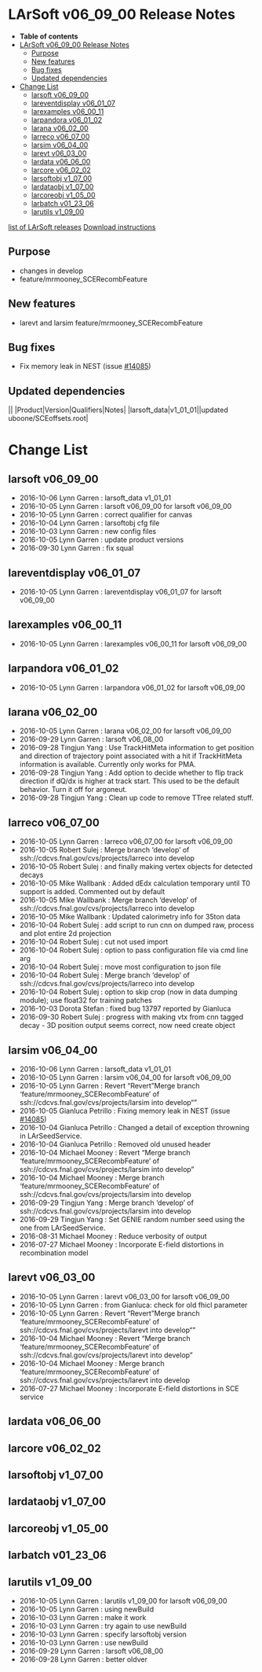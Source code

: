 LArSoft v06\_09\_00 Release Notes
======================================================================

-   **Table of contents**
-   [LArSoft v06\_09\_00 Release Notes](#LArSoft-v06_09_00-Release-Notes)
    -   [Purpose](#Purpose)
    -   [New features](#New-features)
    -   [Bug fixes](#Bug-fixes)
    -   [Updated dependencies](#Updated-dependencies)
-   [Change List](#Change-List)
    -   [larsoft v06\_09\_00](#larsoft-v06_09_00)
    -   [lareventdisplay v06\_01\_07](#lareventdisplay-v06_01_07)
    -   [larexamples v06\_00\_11](#larexamples-v06_00_11)
    -   [larpandora v06\_01\_02](#larpandora-v06_01_02)
    -   [larana v06\_02\_00](#larana-v06_02_00)
    -   [larreco v06\_07\_00](#larreco-v06_07_00)
    -   [larsim v06\_04\_00](#larsim-v06_04_00)
    -   [larevt v06\_03\_00](#larevt-v06_03_00)
    -   [lardata v06\_06\_00](#lardata-v06_06_00)
    -   [larcore v06\_02\_02](#larcore-v06_02_02)
    -   [larsoftobj v1\_07\_00](#larsoftobj-v1_07_00)
    -   [lardataobj v1\_07\_00](#lardataobj-v1_07_00)
    -   [larcoreobj v1\_05\_00](#larcoreobj-v1_05_00)
    -   [larbatch v01\_23\_06](#larbatch-v01_23_06)
    -   [larutils v1\_09\_00](#larutils-v1_09_00)

[list of LArSoft releases](LArSoft_release_list)
[Download instructions](http://scisoft.fnal.gov/scisoft/bundles/larsoft/v06_09_00/larsoft-v06_09_00.html)

Purpose
--------------------

-   changes in develop
-   feature/mrmooney\_SCERecombFeature

New features
------------------------------

-   larevt and larsim feature/mrmooney\_SCERecombFeature

Bug fixes
------------------------

-   Fix memory leak in NEST (issue [\#14085](/redmine/issues/14085 "Bug: Memory leak running LArG4 with NEST (Closed)"))

Updated dependencies
----------------------------------------------

||
|Product|Version|Qualifiers|Notes|
|larsoft\_data|v1\_01\_01||updated uboone/SCEoffsets.root|

Change List
============================

larsoft v06\_09\_00
------------------------------------------

-   2016-10-06 Lynn Garren : larsoft\_data v1\_01\_01
-   2016-10-05 Lynn Garren : larsoft v06\_09\_00 for larsoft v06\_09\_00
-   2016-10-05 Lynn Garren : correct qualifier for canvas
-   2016-10-04 Lynn Garren : larsoftobj cfg file
-   2016-10-03 Lynn Garren : new config files
-   2016-10-05 Lynn Garren : update product versions
-   2016-09-30 Lynn Garren : fix squal

lareventdisplay v06\_01\_07
----------------------------------------------------------

-   2016-10-05 Lynn Garren : lareventdisplay v06\_01\_07 for larsoft v06\_09\_00

larexamples v06\_00\_11
--------------------------------------------------

-   2016-10-05 Lynn Garren : larexamples v06\_00\_11 for larsoft v06\_09\_00

larpandora v06\_01\_02
------------------------------------------------

-   2016-10-05 Lynn Garren : larpandora v06\_01\_02 for larsoft v06\_09\_00

larana v06\_02\_00
----------------------------------------

-   2016-10-05 Lynn Garren : larana v06\_02\_00 for larsoft v06\_09\_00
-   2016-09-29 Lynn Garren : larsoft v06\_08\_00
-   2016-09-28 Tingjun Yang : Use TrackHitMeta information to get position and direction of trajectory point associated with a hit if TrackHitMeta information is available. Currently only works for PMA.
-   2016-09-28 Tingjun Yang : Add option to decide whether to flip track direction if dQ/dx is higher at track start. This used to be the default behavior. Turn it off for argoneut.
-   2016-09-28 Tingjun Yang : Clean up code to remove TTree related stuff.

larreco v06\_07\_00
------------------------------------------

-   2016-10-05 Lynn Garren : larreco v06\_07\_00 for larsoft v06\_09\_00
-   2016-10-05 Robert Sulej : Merge branch ‘develop’ of ssh://cdcvs.fnal.gov/cvs/projects/larreco into develop
-   2016-10-05 Robert Sulej : and finally making vertex objects for detected decays
-   2016-10-05 Mike Wallbank : Added dEdx calculation temporary until T0 support is added. Commented out by default
-   2016-10-05 Mike Wallbank : Merge branch ‘develop’ of ssh://cdcvs.fnal.gov/cvs/projects/larreco into develop
-   2016-10-05 Mike Wallbank : Updated calorimetry info for 35ton data
-   2016-10-04 Robert Sulej : add script to run cnn on dumped raw, process and plot entire 2d projection
-   2016-10-04 Robert Sulej : cut not used import
-   2016-10-04 Robert Sulej : option to pass configuration file via cmd line arg
-   2016-10-04 Robert Sulej : move most configuration to json file
-   2016-10-04 Robert Sulej : Merge branch ‘develop’ of ssh://cdcvs.fnal.gov/cvs/projects/larreco into develop
-   2016-10-04 Robert Sulej : option to skip crop (now in data dumping module); use float32 for training patches
-   2016-10-03 Dorota Stefan : fixed bug 13797 reported by Gianluca
-   2016-09-30 Robert Sulej : progress with making vtx from cnn tagged decay - 3D position output seems correct, now need create object

larsim v06\_04\_00
----------------------------------------

-   2016-10-06 Lynn Garren : larsoft\_data v1\_01\_01
-   2016-10-05 Lynn Garren : larsim v06\_04\_00 for larsoft v06\_09\_00
-   2016-10-05 Lynn Garren : Revert “Revert”Merge branch ‘feature/mrmooney\_SCERecombFeature’ of ssh://cdcvs.fnal.gov/cvs/projects/larsim into develop“”
-   2016-10-05 Gianluca Petrillo : Fixing memory leak in NEST (issue [\#14085](/redmine/issues/14085 "Bug: Memory leak running LArG4 with NEST (Closed)"))
-   2016-10-04 Gianluca Petrillo : Changed a detail of exception throwning in LArSeedService.
-   2016-10-04 Gianluca Petrillo : Removed old unused header
-   2016-10-04 Michael Mooney : Revert “Merge branch ‘feature/mrmooney\_SCERecombFeature’ of ssh://cdcvs.fnal.gov/cvs/projects/larsim into develop”
-   2016-10-04 Michael Mooney : Merge branch ‘feature/mrmooney\_SCERecombFeature’ of ssh://cdcvs.fnal.gov/cvs/projects/larsim into develop
-   2016-09-29 Tingjun Yang : Merge branch ‘develop’ of ssh://cdcvs.fnal.gov/cvs/projects/larsim into develop
-   2016-09-29 Tingjun Yang : Set GENIE random number seed using the one from LArSeedService.
-   2016-08-31 Michael Mooney : Reduce verbosity of output
-   2016-07-27 Michael Mooney : Incorporate E-field distortions in recombination model

larevt v06\_03\_00
----------------------------------------

-   2016-10-05 Lynn Garren : larevt v06\_03\_00 for larsoft v06\_09\_00
-   2016-10-05 Lynn Garren : from Gianluca: check for old fhicl parameter
-   2016-10-05 Lynn Garren : Revert “Revert”Merge branch ‘feature/mrmooney\_SCERecombFeature’ of ssh://cdcvs.fnal.gov/cvs/projects/larevt into develop“”
-   2016-10-04 Michael Mooney : Revert “Merge branch ‘feature/mrmooney\_SCERecombFeature’ of ssh://cdcvs.fnal.gov/cvs/projects/larevt into develop”
-   2016-10-04 Michael Mooney : Merge branch ‘feature/mrmooney\_SCERecombFeature’ of ssh://cdcvs.fnal.gov/cvs/projects/larevt into develop
-   2016-07-27 Michael Mooney : Incorporate E-field distortions in SCE service

lardata v06\_06\_00
------------------------------------------

larcore v06\_02\_02
------------------------------------------

larsoftobj v1\_07\_00
----------------------------------------------

lardataobj v1\_07\_00
----------------------------------------------

larcoreobj v1\_05\_00
----------------------------------------------

larbatch v01\_23\_06
--------------------------------------------

larutils v1\_09\_00
------------------------------------------

-   2016-10-05 Lynn Garren : larutils v1\_09\_00 for larsoft v06\_09\_00
-   2016-10-05 Lynn Garren : using newBuild
-   2016-10-03 Lynn Garren : make it work
-   2016-10-03 Lynn Garren : try again to use newBuild
-   2016-10-03 Lynn Garren : specify larsoftobj version
-   2016-10-03 Lynn Garren : use newBuild
-   2016-09-29 Lynn Garren : larsoft v06\_08\_00
-   2016-09-28 Lynn Garren : better oldver
